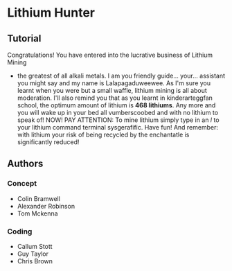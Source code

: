 # Lithium Hunter

## Tutorial

Congratulations! You have entered into the lucrative business of Lithium Mining
- the greatest of all alkali metals. I am you friendly guide... your...
assistant you might say and my name is Lalapagaduweewee. As I'm sure you learnt
when you were but a small waffle, lithium mining is all about moderation. I'll
also remind you that as you learnt in kinderarteggfan school, the optimum
amount of lithium is **468 lithiums**. Any more and you will wake up in your bed
all vumberscoobed and with no lithium to speak of! NOW! PAY ATTENTION: To mine
lithium simply type in an *l* to your lithium command terminal sysgerafific.
Have fun! And remember: with lithium your risk of being recycled by the
enchantatle is significantly reduced!

## Authors

### Concept

* Colin Bramwell
* Alexander Robinson
* Tom Mckenna

### Coding

* Callum Stott
* Guy Taylor
* Chris Brown